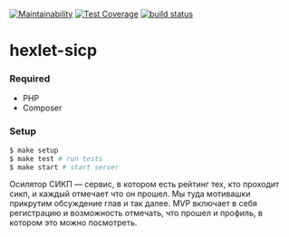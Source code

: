 [![Maintainability](https://api.codeclimate.com/v1/badges/117a4957bde29b93eb7b/maintainability)](https://codeclimate.com/github/Hexlet/hexlet-sicp/maintainability)
[![Test Coverage](https://api.codeclimate.com/v1/badges/117a4957bde29b93eb7b/test_coverage)](https://codeclimate.com/github/Hexlet/hexlet-sicp/test_coverage)
[![build status](https://travis-ci.org/Hexlet/hexlet-sicp.svg?branch=master)](https://travis-ci.com/Hexlet/hexlet-sicp)

# hexlet-sicp

### Required

* PHP
* Composer

### Setup

```sh
$ make setup
$ make test # run tests
$ make start # start server
```

Осилятор СИКП &mdash; сервис, в котором есть рейтинг тех, кто проходит сикп, и каждый отмечает что он прошел. Мы туда мотивашки прикрутим обсуждение глав и так далее. MVP включает в себя регистрацию и возможность отмечать, что прошел и профиль, в котором это можно посмотреть.

